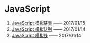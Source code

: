 # JavaScript

1.  [JavaScript 模拟链表](/JavaScript/ECMAScript/03-JavaScript模拟链表.md) —— 2017/01/15
1.  [JavaScript 模拟队列](/JavaScript/ECMAScript/02-JavaScript模拟队列.md) —— 2017/01/14
1.  [JavaScript 模拟栈](/JavaScript/ECMAScript/01-JavaScript模拟栈.md) —— 2017/01/14
